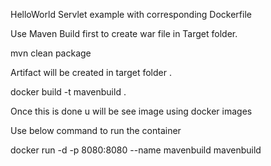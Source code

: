 HelloWorld  Servlet example with corresponding Dockerfile

Use Maven Build first to create war file in Target folder.

mvn clean package

Artifact will be created in target folder .

docker build -t mavenbuild .

Once this is done u will be see image using docker images

Use below command to run the container

docker run -d -p 8080:8080 --name mavenbuild mavenbuild

